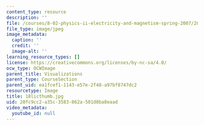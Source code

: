 ```yaml
---
content_type: resource
description: ''
file: /courses/8-02-physics-ii-electricity-and-magnetism-spring-2007/20fc9cc2a35c3583862a501d8ba8eaad_18licthumb.jpg
file_type: image/jpeg
image_metadata:
  caption: ''
  credit: ''
  image-alt: ''
learning_resource_types: []
license: https://creativecommons.org/licenses/by-nc-sa/4.0/
ocw_type: OCWImage
parent_title: Visualizations
parent_type: CourseSection
parent_uid: ea1fcef1-1143-e57e-2f48-a97bf8747dc2
resourcetype: Image
title: 18licthumb.jpg
uid: 20fc9cc2-a35c-3583-862a-501d8ba8eaad
video_metadata:
  youtube_id: null
---
```

